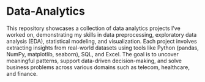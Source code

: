 # Data-Analytics

This repository showcases a collection of data analytics projects I’ve worked on, demonstrating my skills in data preprocessing, exploratory data analysis (EDA), statistical modeling, and visualization. 
Each project involves extracting insights from real-world datasets using tools like Python (pandas, NumPy, matplotlib, seaborn), SQL, and Excel. 
The goal is to uncover meaningful patterns, support data-driven decision-making, and solve business problems across various domains such as telecom, healthcare, and finance.
